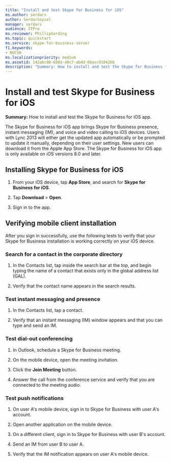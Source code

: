 ```yaml
---
title: "Install and test Skype for Business for iOS"
ms.author: serdars
author: SerdarSoysal
manager: serdars
audience: ITPro
ms.reviewer: PhillipGarding
ms.topic: quickstart
ms.service: skype-for-business-server
f1.keywords:
- NOCSH
ms.localizationpriority: medium
ms.assetid: 142abc98-608d-40c7-ab4d-66acc010426b
description: "Summary: How to install and test the Skype for Business for iOS app."
---
```


# Install and test Skype for Business for iOS
 
**Summary:** How to install and test the Skype for Business for iOS app.
  
The Skype for Business for iOS app brings Skype for Business presence, instant messaging (IM), and voice and video calling to iOS devices. Users with Lync 2013 will either get the updated app automatically or be prompted to update it manually, depending on their user settings. New users can download it from the Apple App Store. The Skype for Business for iOS app is only available on iOS versions 8.0 and later.
  
## Installing Skype for Business for iOS

1. From your iOS device, tap **App Store**, and search for **Skype for Business for iOS**.
    
2. Tap **Download** > **Open**. 
    
3. Sign in to the app.
    
## Verifying mobile client installation

After you sign in successfully, use the following tests to verify that your Skype for Business installation is working correctly on your iOS device. 
  
### Search for a contact in the corporate directory

1. In the Contacts list, tap inside the search bar at the top, and begin typing the name of a contact that exists only in the global address list (GAL). 
    
2. Verify that the contact name appears in the search results. 
    
### Test instant messaging and presence

1. In the Contacts list, tap a contact. 
    
2. Verify that an instant messaging (IM) window appears and that you can type and send an IM. 
    
### Test dial-out conferencing

1. In Outlook, schedule a Skype for Business meeting. 
    
2. On the mobile device, open the meeting invitation. 
    
3. Click the **Join Meeting** button.
    
4. Answer the call from the conference service and verify that you are connected to the meeting audio. 
    
### Test push notifications

1. On user A's mobile device, sign in to Skype for Business with user A's account. 
    
2. Open another application on the mobile device. 
    
3. On a different client, sign in to Skype for Business with user B's account. 
    
4. Send an IM from user B to user A. 
    
5. Verify that the IM notification appears on user A's mobile device. 
    

